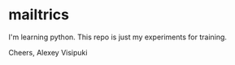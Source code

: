 mailtrics
=========

I'm learning python. This repo is just my experiments for training.

Cheers,
Alexey Visipuki
